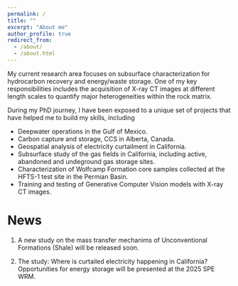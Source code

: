 ```yaml
---
permalink: /
title: ""
excerpt: "About me"
author_profile: true
redirect_from: 
  - /about/
  - /about.html
---
```


My current research area focuses on subsurface characterization for hydrocarbon recovery and energy/waste storage. One of my key responsibilities includes the acquisition of X-ray CT images at different length scales to quantify major heterogeneities within the rock matrix. 

During my PhD journey, I have been exposed to a unique set of projects that have helped me to build my skills, including  

- Deepwater operations in the Gulf of Mexico.  
- Carbon capture and storage, CCS in Alberta, Canada. 
- Geospatial analysis of electricity curtailment in California.
- Subsurface study of the gas fields in California, including active, abandoned and undeground gas storage sites.
- Characterization of Wolfcamp Formation core samples collected at the HFTS-1 test site in the Permian Basin.
- Training and testing of Generative Computer Vision models with X-ray CT images.  

News
======
1. A new study on the mass transfer mechanims of Unconventional Formations (Shale) will be released soon.
   
2. The study: Where is curtailed electricity happening in California? Opportunities for energy storage  will be presented at the 2025 SPE WRM.


